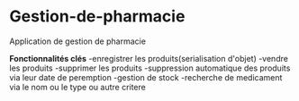 # Gestion-de-pharmacie
Application de gestion de pharmacie 

**Fonctionnalités clés**
-enregistrer les produits(serialisation d'objet)
-vendre les produits 
-supprimer les produits
-suppression automatique des produits via leur date de peremption
-gestion de stock
-recherche de medicament via le nom ou le type ou autre critere
